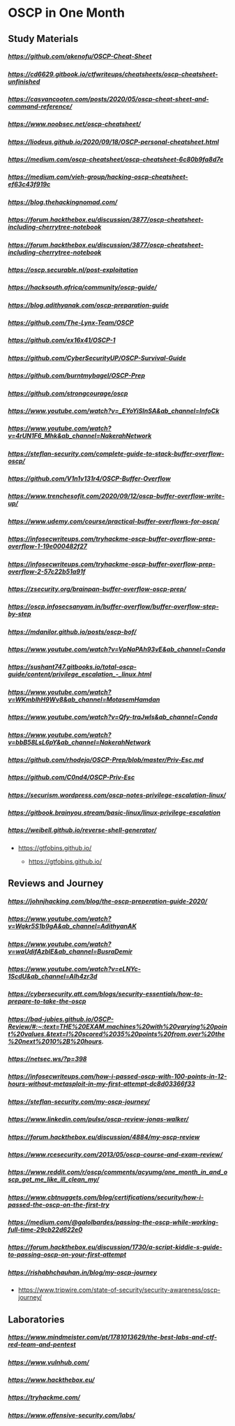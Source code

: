 # OSCP in One Month
## Study Materials

##### https://github.com/akenofu/OSCP-Cheat-Sheet

##### https://cd6629.gitbook.io/ctfwriteups/cheatsheets/oscp-cheatsheet-unfinished

##### https://casvancooten.com/posts/2020/05/oscp-cheat-sheet-and-command-reference/

##### https://www.noobsec.net/oscp-cheatsheet/

##### https://liodeus.github.io/2020/09/18/OSCP-personal-cheatsheet.html

##### https://medium.com/oscp-cheatsheet/oscp-cheatsheet-6c80b9fa8d7e

##### https://medium.com/vieh-group/hacking-oscp-cheatsheet-ef63c43f919c

##### https://blog.thehackingnomad.com/

##### https://forum.hackthebox.eu/discussion/3877/oscp-cheatsheet-including-cherrytree-notebook

##### https://forum.hackthebox.eu/discussion/3877/oscp-cheatsheet-including-cherrytree-notebook

##### https://oscp.securable.nl/post-exploitation

##### https://hacksouth.africa/community/oscp-guide/

##### https://blog.adithyanak.com/oscp-preparation-guide

##### https://github.com/The-Lynx-Team/OSCP

##### https://github.com/ex16x41/OSCP-1

##### https://github.com/CyberSecurityUP/OSCP-Survival-Guide

##### https://github.com/burntmybagel/OSCP-Prep

##### https://github.com/strongcourage/oscp

##### https://www.youtube.com/watch?v=_EYoYiSInSA&ab_channel=InfoCk

##### https://www.youtube.com/watch?v=4rUN1F6_Mhk&ab_channel=NakerahNetwork

##### https://steflan-security.com/complete-guide-to-stack-buffer-overflow-oscp/

##### https://github.com/V1n1v131r4/OSCP-Buffer-Overflow

##### https://www.trenchesofit.com/2020/09/12/oscp-buffer-overflow-write-up/

##### https://www.udemy.com/course/practical-buffer-overflows-for-oscp/

##### https://infosecwriteups.com/tryhackme-oscp-buffer-overflow-prep-overflow-1-19e000482f27

##### https://infosecwriteups.com/tryhackme-oscp-buffer-overflow-prep-overflow-2-57c22b51a91f

##### https://zsecurity.org/brainpan-buffer-overflow-oscp-prep/

##### https://oscp.infosecsanyam.in/buffer-overflow/buffer-overflow-step-by-step

##### https://mdanilor.github.io/posts/oscp-bof/

##### https://www.youtube.com/watch?v=VpNaPAh93vE&ab_channel=Conda

##### https://sushant747.gitbooks.io/total-oscp-guide/content/privilege_escalation_-_linux.html

##### https://www.youtube.com/watch?v=WKmbIhH9Wv8&ab_channel=MotasemHamdan

##### https://www.youtube.com/watch?v=Qfy-traJwIs&ab_channel=Conda

##### https://www.youtube.com/watch?v=bbB58LsL6pY&ab_channel=NakerahNetwork

##### https://github.com/rhodejo/OSCP-Prep/blob/master/Priv-Esc.md

##### https://github.com/C0nd4/OSCP-Priv-Esc

##### https://securism.wordpress.com/oscp-notes-privilege-escalation-linux/

##### https://gitbook.brainyou.stream/basic-linux/linux-privilege-escalation

##### https://weibell.github.io/reverse-shell-generator/

- https://gtfobins.github.io/

	- https://gtfobins.github.io/

## Reviews and Journey

##### https://johnjhacking.com/blog/the-oscp-preperation-guide-2020/

##### https://www.youtube.com/watch?v=Wqkr5S1b9gA&ab_channel=AdithyanAK

##### https://www.youtube.com/watch?v=waUdifAzblE&ab_channel=BusraDemir

##### https://www.youtube.com/watch?v=eLNYc-1ScdU&ab_channel=Alh4zr3d

##### https://cybersecurity.att.com/blogs/security-essentials/how-to-prepare-to-take-the-oscp

##### https://bad-jubies.github.io/OSCP-Review/#:~:text=THE%20EXAM,machines%20with%20varying%20point%20values.&text=I%20scored%2035%20points%20from,over%20the%20next%2010%2B%20hours.

##### https://netsec.ws/?p=398

##### https://infosecwriteups.com/how-i-passed-oscp-with-100-points-in-12-hours-without-metasploit-in-my-first-attempt-dc8d03366f33

##### https://steflan-security.com/my-oscp-journey/

##### https://www.linkedin.com/pulse/oscp-review-jonas-walker/

##### https://forum.hackthebox.eu/discussion/4884/my-oscp-review

##### https://www.rcesecurity.com/2013/05/oscp-course-and-exam-review/

##### https://www.reddit.com/r/oscp/comments/acyumg/one_month_in_and_oscp_got_me_like_ill_clean_my/

##### https://www.cbtnuggets.com/blog/certifications/security/how-i-passed-the-oscp-on-the-first-try

##### https://medium.com/@galolbardes/passing-the-oscp-while-working-full-time-29cb22d622e0

##### https://forum.hackthebox.eu/discussion/1730/a-script-kiddie-s-guide-to-passing-oscp-on-your-first-attempt

##### https://rishabhchauhan.in/blog/my-oscp-journey

- https://www.tripwire.com/state-of-security/security-awareness/oscp-journey/

## Laboratories

##### https://www.mindmeister.com/pt/1781013629/the-best-labs-and-ctf-red-team-and-pentest

##### https://www.vulnhub.com/

##### https://www.hackthebox.eu/

##### https://tryhackme.com/

##### https://www.offensive-security.com/labs/

